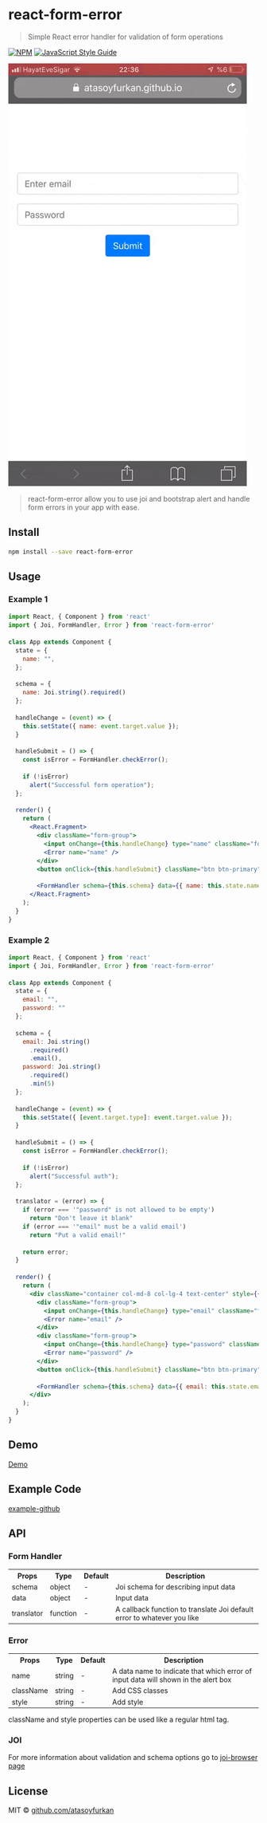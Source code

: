# react-form-error

> Simple React error handler for validation of form operations 

[![NPM](https://img.shields.io/npm/v/react-form-error.svg)](https://www.npmjs.com/package/react-form-error) [![JavaScript Style Guide](https://img.shields.io/badge/code_style-standard-brightgreen.svg)](https://standardjs.com)

![NPM](https://raw.githubusercontent.com/atasoyfurkan/react-form-error/master/demo.gif)

> react-form-error allow you to use joi and bootstrap alert and handle form errors in your app with ease.

## Install

```bash
npm install --save react-form-error
```

## Usage

### Example 1
```jsx
import React, { Component } from 'react'
import { Joi, FormHandler, Error } from 'react-form-error'

class App extends Component {
  state = {
    name: "",
  };

  schema = {
    name: Joi.string().required()
  };

  handleChange = (event) => {
    this.setState({ name: event.target.value });
  }

  handleSubmit = () => {
    const isError = FormHandler.checkError();

    if (!isError)
      alert("Successful form operation");
  };

  render() {
    return (
      <React.Fragment>
        <div className="form-group">
          <input onChange={this.handleChange} type="name" className="form-control" placeholder="Enter your name" />
          <Error name="name" />
        </div>
        <button onClick={this.handleSubmit} className="btn btn-primary">Submit</button>

        <FormHandler schema={this.schema} data={{ name: this.state.name }} />
      </React.Fragment>
    );
  }
}
```

### Example 2
```jsx
import React, { Component } from 'react'
import { Joi, FormHandler, Error } from 'react-form-error'

class App extends Component {
  state = {
    email: "",
    password: ""
  };

  schema = {
    email: Joi.string()
      .required()
      .email(),
    password: Joi.string()
      .required()
      .min(5)
  };

  handleChange = (event) => {
    this.setState({ [event.target.type]: event.target.value });
  }

  handleSubmit = () => {
    const isError = FormHandler.checkError();

    if (!isError)
      alert("Successful auth");
  };

  translator = (error) => {
    if (error === '"password" is not allowed to be empty')
      return "Don't leave it blank"
    if (error === '"email" must be a valid email')
      return "Put a valid email!"

    return error;
  }

  render() {
    return (
      <div className="container col-md-8 col-lg-4 text-center" style={{ marginTop: 120 }}>
        <div className="form-group">
          <input onChange={this.handleChange} type="email" className="form-control" placeholder="Enter email" />
          <Error name="email" />
        </div>
        <div className="form-group">
          <input onChange={this.handleChange} type="password" className="form-control" placeholder="Password" />
          <Error name="password" />
        </div>
        <button onClick={this.handleSubmit} className="btn btn-primary">Submit</button>

        <FormHandler schema={this.schema} data={{ email: this.state.email, password: this.state.password }} translator={this.translator} />
      </div>
    );
  }
}
```


## Demo
[Demo](https://atasoyfurkan.github.io/react-form-error/)


## Example Code
[example-github](https://github.com/atasoyfurkan/react-form-error/tree/master/example)


## API
### Form Handler
<table>
  <tr>
    <th>Props</th>
    <th>Type</th>
    <th>Default</th>
    <th>Description</th>
  </tr>
  <tr>
    <td>schema</td>
    <td>object</td>
    <td>-</td>
    <td>Joi schema for describing input data</td>    
  </tr>
  <tr>
    <td>data</td>
    <td>object</td>
    <td>-</td>
    <td>Input data</td>
  </tr>
  <tr>
    <td>translator</td>
    <td>function</td>
    <td>-</td>
    <td>A callback function to translate Joi default error to whatever you like</td>
  </tr>
</table>

### Error
<table>
  <tr>
    <th>Props</th>
    <th>Type</th>
    <th>Default</th>
    <th>Description</th>
  </tr>
  <tr>
    <td>name</td>
    <td>string</td>
    <td>-</td>
    <td>A data name to indicate that which error of input data will shown in the alert box</td>    
  </tr>
    <tr>
    <td>className</td>
    <td>string</td>
    <td>-</td>
    <td>Add CSS classes</td>    
  </tr>
    <tr>
    <td>style</td>
    <td>string</td>
    <td>-</td>
    <td>Add style</td>    
  </tr>
</table>

className and style properties can be used like a regular html tag.

### JOI
For more information about validation and schema options go to [joi-browser page](https://www.npmjs.com/package/joi-browser) 

## License

MIT © [github.com/atasoyfurkan](https://github.com/github.com/atasoyfurkan)
